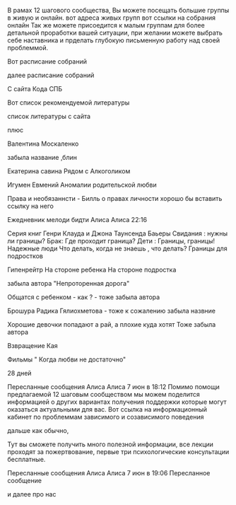 В рамах 12 шагового сообщества, Вы можете посещать большие группы в живую и онлайн. вот адреса живых групп
вот ссылки на собрания онлайн
Так же можете присоедится к малым группам для более детальной проработки вашей ситуации, при желании можете выбрать себе наставника и прделать глубокую письменную работу над своей проблеммой.

Вот расписание собраний
 
далее расписание собраний
 
С сайта Кода СПБ
 
Вот список рекомендуемой литературы
 
список литературы с сайта
 
плюс
 
Валентина Москаленко
 
забыла название ,блин
 
Екатерина савина Рядом с Алкоголиком
 
Игумен Евмений
Аномалии родительской любви
 
Права и необязаннсти - Билль о правах личности
хорошо бы вставить ссылку на него
 
Ежедневник мелоди бидти
Алиса
Алиса 22:16
 
Серия книг Генри Клауда и Джона Таунсенда
Баьеры
Свидания : нужны ли границы?
Брак: Где проходит граница?
Дети : Границы, границы!
Надежные люди
Что делать, когда не знаешь , что делать?
Границы для подростков
 
Гипенрейтр
На стороне ребенка
На стороне подростка
 
забыла автора
"Непроторенная дорога"
 
Общатся с ребенком - как ? - тоже забыла автора
 
Брошура Радика Гялиохметова - тоже к сожалению забыла назвние
 
Хорошие девочки попадают а рай, а плохие куда хотят
Тоже забыла автора
 
Взвращение Кая
 
Фильмы
" Когда любви не достаточно"
 
28 дней
 
Пересланные сообщения
Алиса
Алиса
7 июн в 18:12
Помимо помощи предлагаемой 12 шаговым сообществом мы можем поделится информацией о других вариантах получения поддержки которые могут оказаться актуальными для вас.
Вот ссылка на информационный кабинет по проблеммам зависимого и созависимого поведения
 
дальше как обычно,
 
Тут вы сможете получить много полезной информации, все лекции проходят за пожертвование, первые три психологические консультации бесплатные. 
 
Пересланные сообщения
Алиса
Алиса
7 июн в 19:06
Пересланное сообщение
 
и далее про нас